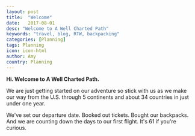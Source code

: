 ```yaml
---
layout: post
title:  "Welcome"
date:   2017-08-01
desc: "Welcome to A Well Charted Path"
keywords: "travel, blog, RTW, backpacking"
categories: [Planning]
tags: Planning
icon: icon-html
author: Amy
country: Planning
---
```


**Hi.  Welcome to A Well Charted Path.**

We are just getting started on our adventure so stick with us as we make our way from the U.S. through 5 continents and about 34 countries in just under one year.

We've set our departure date. Booked out tickets. Bought our backpacks. And we are counting down the days to our first flight. It's 61 if you're curious.
